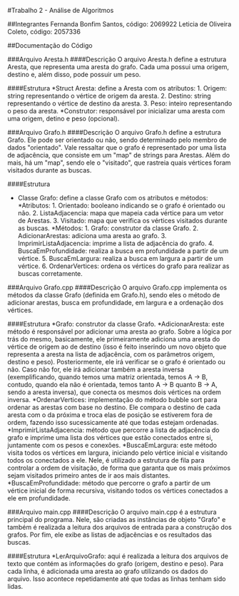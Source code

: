 #Trabalho 2 - Análise de Algoritmos

##Integrantes
Fernanda Bonfim Santos, código: 2069922
Leticia de Oliveira Coleto, código: 2057336

##Documentação do Código

###Arquivo Aresta.h
####Descrição
O arquivo Aresta.h define a estrutura Aresta, que representa uma aresta do grafo. Cada uma possui uma origem, destino e, além disso, pode possuir um peso.

####Estrutura
*Struct Aresta: define a Aresta com os atributos:
    1. Origem: string representando o vértice de origem da aresta.
    2. Destino: string representando o vértice de destino da aresta.
    3. Peso: inteiro representando o peso da aresta.
*Construtor: responsável por inicializar uma aresta com uma origem, detino e peso (opcional).

###Arquivo Grafo.h
####Descrição
O arquivo Grafo.h define a estrutura Grafo. Ele pode ser orientado ou não, sendo determinado pelo membro de dados "orientado". Vale ressaltar que o grafo é representado por uma lista de adjacência, que consiste em um "map" de strings para Arestas. Além do mais, há um "map", sendo ele o "visitado", que rastreia quais vértices foram visitados durante as buscas. 

####Estrutura
* Classe Grafo: define a classe Grafo com os atributos e métodos:
    *Atributos:
        1. Orientado: booleano indicando se o grafo é orientado ou não.
        2. ListaAdjacencia: mapa que mapeia cada vértice para um vetor de Arestas.
        3. Visitado: mapa que verifica os vértices visitados durante as buscas.
    *Métodos:
        1. Grafo: construtor da classe Grafo.
        2. AdicionarArestas: adiciona uma aresta ao grafo. 
        3. ImprimirListaAdjacencia: imprime a lista de adjacência do grafo.
        4. BuscaEmProfundidade: realiza a busca em profundidade a partir de um vértice.
        5. BuscaEmLargura: realiza a busca em largura a partir de um vértice.
        6. OrdenarVertices: ordena os vértices do grafo para realizar as buscas corretamente.

###Arquivo Grafo.cpp
####Descrição
O arquivo Grafo.cpp implementa os métodos da classe Grafo (definida em Grafo.h), sendo eles o método de adicionar arestas, busca em profundidade, em largura e a ordenação dos vértices.

####Estrutura
*Grafo: construtor da classe Grafo.
*AdicionarAresta: este método é responsável por adicionar uma aresta ao grafo. Sobre a lógica por trás do mesmo, basicamente, ele primeiramente adiciona uma aresta do vértice de origem ao de destino (isso é feito inserindo um novo objeto que representa a aresta na lista de adjacência, com os parâmetros origem, destino e peso). Posteriormente, ele irá verificar se o grafo é orientado ou não. Caso não for, ele irá adicionar também a aresta inversa (exemplificando, quando temos uma matriz orientada, temos A -> B, contudo, quando ela não é orientada, temos tanto A -> B quanto B -> A, sendo a aresta inversa), que conecta os mesmos dois vértices na ordem inversa.
*OrdenarVertices: implementação do método bubble sort para ordenar as arestas com base no destino. Ele compara o destino de cada aresta com o da próxima e troca elas de posição se estiverem fora de ordem, fazendo isso sucessicamente até que todas estejam ordenadas.
*ImprimirListaAdjacencia: método que percorre a lista de adjacência do grafo e imprime uma lista dos vértices que estão conectados entre si, juntamente com os pesos e conexões.
*BuscaEmLargura: este método visita todos os vértices em largura, iniciando pelo vértice inicial e visitando todos os conectados a ele. Nele, é utilizado a estrutura de fila para controlar a ordem de visitação, de forma que garanta que os mais próximos sejam visitados primeiro antes de ir aos mais distantes.
*BuscaEmProfundidade: método que percorre o grafo a partir de um vértice inicial de forma recursiva, visitando todos os vértices conectados a ele em profundidade.

###Arquivo main.cpp
####Descrição
O arquivo main.cpp é a estrutura principal do programa. Nele, são criadas as instâncias de objeto "Grafo" e também é realizada a leitura dos arquivos de entrada para a construção dos grafos. Por fim, ele exibe as listas de adjacências e os resultados das buscas.

####Estrutura
*LerArquivoGrafo: aqui é realizada a leitura dos arquivos de texto que contém as informações do grafo (origem, destino e peso). Para cada linha, é adicionada uma aresta ao grafo utilizando os dados do arquivo. Isso acontece repetidamente até que todas as linhas tenham sido lidas.